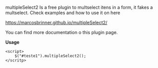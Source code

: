multipleSelect2
Is a free plugin to multselect itens in a form, it fakes a multselect.
Check  examples and how to use it on here 

https://marcosbrinner.github.io/multipleSelect2/


You can find more documentation o this plugin page.

<b>Usage</b>

```
<script>
	$("#teste1").multipleSelect2();
</scritp>
```

